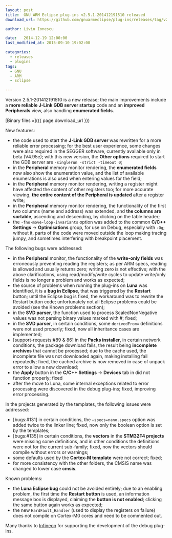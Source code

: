 ```yaml
---
layout: post
title:  GNU ARM Eclipse plug-ins v2.5.1-201412191510 released
download_url: https://github.com/gnuarmeclipse/plug-ins/releases/tag/v2.5.1-201412191510

author: Liviu Ionescu

date:   2014-12-19 12:00:00
last_modified_at: 2015-09-10 19:02:00

categories:
  - releases
  - plugins
tags:
  - GNU
  - ARM
  - Eclipse

---
```


Version 2.5.1-201412191510 is a new release; the main improvements include a **more reliable J-Link GDB server startup** code and an **improved Peripherals** view, also handling **enumerated fields**.

[Binary files »]({{ page.download_url }})

New features:

* the code used to start the **J-Link GDB server** was rewritten for a more reliable error processing; for the best user experience, some changes were also required in the SEGGER software, currently available only in beta (V4.95e); with this new version, the **Other options** required to start the GDB server are `-singlerun -strict -timeout 0`;
* in the **Peripheral** memory monitor rendering, the **enumerated fields** now also show the enumeration value, and the list of available enumerations is also used when entering values for the field;
* in the **Peripheral** memory monitor rendering, writing a register might have affected the content of other registers too; for more accurate viewing, **the entire content of the Peripheral is updated** after a register write;
* in the **Peripheral** memory monitor rendering, the functionality of the first two columns (name and address) was extended, and **the columns are sortable**, ascending and descending, by clicking on the table header;
* the `-fno-move-loop-invariants` option was added to the common **C/C++ Settings** → **Optimisations** group, for use on Debug, especially with `-Og`; without it, parts of the code were moved outside the loop making tracing jumpy, and sometimes interfering with breakpoint placement.

The following bugs were addressed:

* in the **Peripheral** monitor, the functionality of the **write-only fields** was erroneously preventing reading the registers; as per ARM specs, reading is allowed and usually returns zero; writing zero is not effective; with the above clarifications, using read/modify/write cycles to update write/only fields is no longer a problem and works as expected;
* the source of problems when running the plug-ins on **Luna** was identified, it is a **bug in Eclipse**, that was triggered by the **Restart** button; until the Eclipse bug is fixed, the workaround was to rewrite the Restart button code; unfortunately not all Eclipse problems could be avoided (see the Known problems section);
* in the **SVD parser**, the function used to process ScaledNonNegative values was not parsing binary values marked with #; fixed;
* in the **SVD parser**, in certain conditions, some `derivedFrom=` definitions were not used properly; fixed, now all inheritance cases are implemented;
* [support-requests:#89 & 86] in the **Packs installer**, in certain network conditions, the package download fails, the result being **incomplete archives** that cannot be processed; due to the cache used, the incomplete file was not downloaded again, making installing fail repeatedly; fixed, the cached archive is now removed in case of unpack error to allow a new download;
* the **Apply** button in the **C/C++ Settings** → **Devices** tab in did not function properly; fixed
* after the move to Luna, some internal exceptions related to error processing were discovered in the debug plug-ins; fixed, improving error processing.

In the projects generated by the templates, the following issues were addressed:

* [bugs:#131] in certain conditions, the `–specs=nano.specs` option was added twice to the linker line; fixed, now only the boolean option is set by the templates;
* [bugs:#135] in certain conditions, the **vectors** in the **STM32F4 projects** were missing some definitions, and in other conditions the definitions were not for the current sub-family; fixed, now the vectors should compile without errors or warnings;
* some defaults used by the **Cortex-M template** were not correct; fixed;
* for more consistency with the other folders, the CMSIS name was changed to lower case **cmsis**.

Known problems:

* the **Luna Eclipse bug** could not be avoided entirely; due to an enabling problem, the first time the **Restart button** is used, an information message box is displayed, claiming the **button is not enabled**; clicking the same button again works as expected;
* the new `HardFault_Handler` (used to display the registers on failure) does not compile on Cortex-M0 cores and need to be commented out.

Many thanks to [Infineon](http://www.infineon.com/) for supporting the development of the debug plug-ins.
